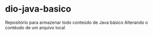 # dio-java-basico
Repositório para armazenar todo conteúdo de Java básico
Alterando o contéudo de um arquivo local